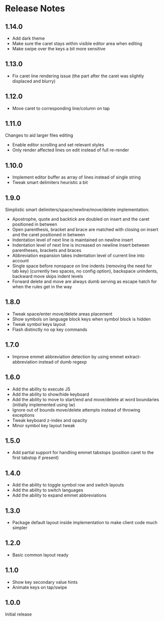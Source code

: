 # Release Notes

## 1.14.0

* Add dark theme
* Make sure the caret stays within visible editor area when editing
* Make swipe over the keys a bit more sensitive

## 1.13.0

* Fix caret line rendering issue (the part after the caret was slightly displaced and blurry)

## 1.12.0

* Move caret to corresponding line/column on tap

## 1.11.0

Changes to aid larger files editing

* Enable editor scrolling and set relevant styles
* Only render affected lines on edit instead of full re-render

## 1.10.0

* Implement editor buffer as array of lines instead of single string
* Tweak smart delimiters heuristic a bit

## 1.9.0

Simplistic smart delimiters/space/newline/move/delete implementation:

* Apostrophe, quote and backtick are doubled on insert and the caret positioned in between
* Open parenthesis, bracket and brace are matched with closing on insert and the caret positioned in between
* Indentation level of next line is maintained on newline insert
* Indentation level of next line is increased on newline insert between parentheses, brackets and braces
* Abbreviation expansion takes indentation level of current line into account
* Single space before nonspace on line indents (removing the need for tab key) (currently two spaces, no config option), backspace unindents, backward move skips indent levels
* Forward delete and move are always dumb serving as escape hatch for when the rules get in the way

## 1.8.0

* Tweak space/enter move/delete areas placement
* Show symbols on language block keys when symbol block is hidden
* Tweak symbol keys layout
* Flash distinctly no op key commands

## 1.7.0

* Improve emmet abbreviation detection by using emmet extract-abbreviation instead of dumb regexp

## 1.6.0

* Add the ability to execute JS
* Add the ability to show/hide keyboard
* Add the ability to move to start/end and move/delete at word boundaries (initially implemented using \w)
* Ignore out of bounds move/delete attempts instead of throwing exceptions
* Tweak keyboard z-index and opacity
* Minor symbol key layout tweak

## 1.5.0

* Add partial support for handling emmet tabstops (position caret to the first tabstop if present)

## 1.4.0

* Add the ability to toggle symbol row and switch layouts
* Add the ability to switch languages
* Add the ability to expand emmet abbreviations

## 1.3.0

* Package default layout inside implementation to make client code much simpler

## 1.2.0

* Basic common layout ready

## 1.1.0

* Show key secondary value hints
* Animate keys on tap/swipe

## 1.0.0

Initial release

